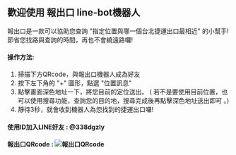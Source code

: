 ## 歡迎使用 報出口 line-bot機器人

報出口是一款可以協助您查詢 "指定位置與哪一個台北捷運出口最相近" 的小幫手!  節省您找路與查詢的時間，再也不會繞遠路囉!

#### 操作方法:
1. 掃描下方QRcode，與報出口機器人成為好友
2. 按下左下角的 "+" 圖形，點選 "位置訊息"
3. 點擊畫面深色地址一下，將您目前的定位送出。
( 若不是要使用目前位置，也可以使用搜尋功能，查詢您的目的地，搜尋完成後再點擊深色地址送出即可 。)
4. 靜待3秒，就會收到機器人為您找到的捷運出口囉!

#### 使用ID加入LINE好友 : @338dgzly
#### 報出口QRcode : ![報出口QRcode](https://i.imgur.com/69e3S2O.png)
